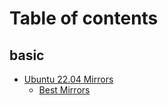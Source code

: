 # Table of contents

## basic

* [Ubuntu 22.04 Mirrors](README.md)
  * [Best Mirrors](basic/ubuntu-22.04-mirrors/best-mirrors.md)
